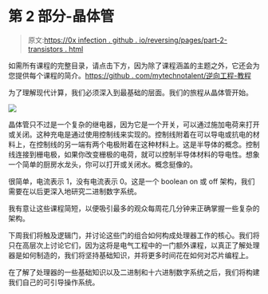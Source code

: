 # 第 2 部分-晶体管

> 原文:[https://0x infection . github . io/reversing/pages/part-2-transistors . html](https://0xinfection.github.io/reversing/pages/part-2-transistors.html)

如需所有课程的完整目录，请点击下方，因为除了课程涵盖的主题之外，它还会为您提供每个课程的简介。[https://github . com/mytechnotalent/逆向工程-教程](https://github.com/mytechnotalent/Reverse-Engineering-Tutorial)

为了理解现代计算，我们必须深入到最基础的层面。我们的旅程从晶体管开始。

![](../Images/b011659a2f019eb7a00d1517e5dac4d1.png)

晶体管只不过是一个复杂的继电器，因为它是一个开关，可以通过施加电荷来打开或关闭。这种充电是通过使用控制线来实现的。控制线附着在可以导电或抗电的材料上，在控制线的另一端有两个电极附着在这种材料上。这是半导体的概念。控制线连接到栅电极，如果你改变栅极的电荷，就可以控制半导体材料的导电性。想象一个简单的厨房水龙头，你可以打开或关闭水。概念挺像的。

很简单，电流表示 1，没有电流表示 0。这是一个 boolean on 或 off 架构，我们需要在以后更深入地研究二进制数字系统。

我有意让这些课程简短，以便吸引最多的观众每周花几分钟来正确掌握一些复杂的架构。

下周我们将触及逻辑门，并讨论这些门的组合如何构成处理器工作的核心。我们将只在高层次上讨论它们，因为这将是电气工程中的一门额外课程，以真正了解处理器是如何制造的，我们将坚持基础知识，并将更多时间花在如何对芯片编程上。

在了解了处理器的一些基础知识以及二进制和十六进制数字系统之后，我们将构建我们自己的可引导操作系统。